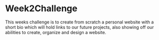 # Week2Challenge

This weeks challenge is to create from scratch a personal website with a short bio which will hold links to our future projects, also showing off our abilities to create, organize and design a website.
